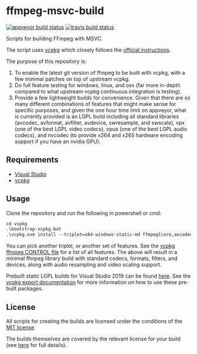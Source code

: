# ffmpeg-msvc-build

[![appveyor build status](https://ci.appveyor.com/api/projects/status/rok7i2fbv5ptrwvm?svg=true)](https://ci.appveyor.com/project/mcmtroffaes/ffmpeg-msvc-build) [![travis build status](https://travis-ci.com/mcmtroffaes/ffmpeg-msvc-build.svg?branch=master)](https://travis-ci.com/mcmtroffaes/ffmpeg-msvc-build)

Scripts for building FFmpeg with MSVC.

The script uses [vcpkg](https://github.com/microsoft/vcpkg)
which closely follows the [official
instructions](https://trac.ffmpeg.org/wiki/CompilationGuide/MSVC).

The purpose of this repository is:

1. To enable the latest git version of ffmpeg to be built with vcpkg, with a few minimal patches on top of upstream vcpkg.
2. Do full feature testing for windows, linux, and osx (far more in-depth compared to what upstream vcpkg continuous integration is testing).
3. Provide a few lightweight builds for convenience. Given that there are so many different combinations of features that might make sense for specific purposes, and given the one hour time limit on appveyor, what is currently provided is an LGPL build including all standard libraries (avcodec, avformat, avfilter, avdevice, swresample, and swscale), vpx (one of the best LGPL video codecs), opus (one of the best LGPL audio codecs), and nvcodec (to provide x264 and x265 hardware encoding support if you have an nvidia GPU).

## Requirements

* [Visual Studio](https://docs.microsoft.com/en-us/cpp/)
* [vcpkg](https://github.com/microsoft/vcpkg)

## Usage

Clone the repository and run the following in powershell or cmd:

```ps
cd vcpkg
.\bootstrap-vcpkg.bat
.\vcpkg.exe install --triplet=x64-windows-static-md ffmpeg[core,avcodec,avformat,avfilter,avdevice,swresample,swscale]
```

You can pick another triplet, or another set of features. See the [vcpkg ffmpeg CONTROL file](https://github.com/microsoft/vcpkg/blob/master/ports/ffmpeg/CONTROL) for a list of all features. The above will result in a minimal ffmpeg library build with standard codecs, formats, filters, and devices, along with audio resampling and video scaling support.

Prebuilt static LGPL builds for Visual Studio 2019 can be found
[here](https://github.com/mcmtroffaes/ffmpeg-msvc-build/releases).
See the
[vcpkg export documentation](https://vcpkg.readthedocs.io/en/latest/users/integration/#export)
for more information on how to use these pre-built packages.

## License

All scripts for creating the builds are licensed under the conditions
of the [MIT license](LICENSE.txt).

The builds themselves are covered by the relevant license for your build
(see [here](https://ffmpeg.org/legal.html) for full details).
